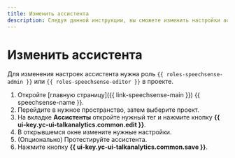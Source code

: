 ```yaml
---
title: Изменить ассистента
description: Следуя данной инструкции, вы сможете изменить настройки ассистента.
---
```


# Изменить ассистента

Для изменения настроек ассистента нужна роль `{{ roles-speechsense-admin }}` или `{{ roles-speechsense-editor }}` в проекте.

1. Откройте [главную страницу]({{ link-speechsense-main }}) {{ speechsense-name }}.
1. Перейдите в нужное пространство, затем выберите проект.
1. На вкладке **Ассистенты** откройте нужный тег и нажмите кнопку **{{ ui-key.yc-ui-talkanalytics.common.edit }}**.
1. В открывшемся окне измените нужные настройки.
1. (Опционально) Протестируйте ассистента.
1. Нажмите кнопку **{{ ui-key.yc-ui-talkanalytics.common.save }}**.
